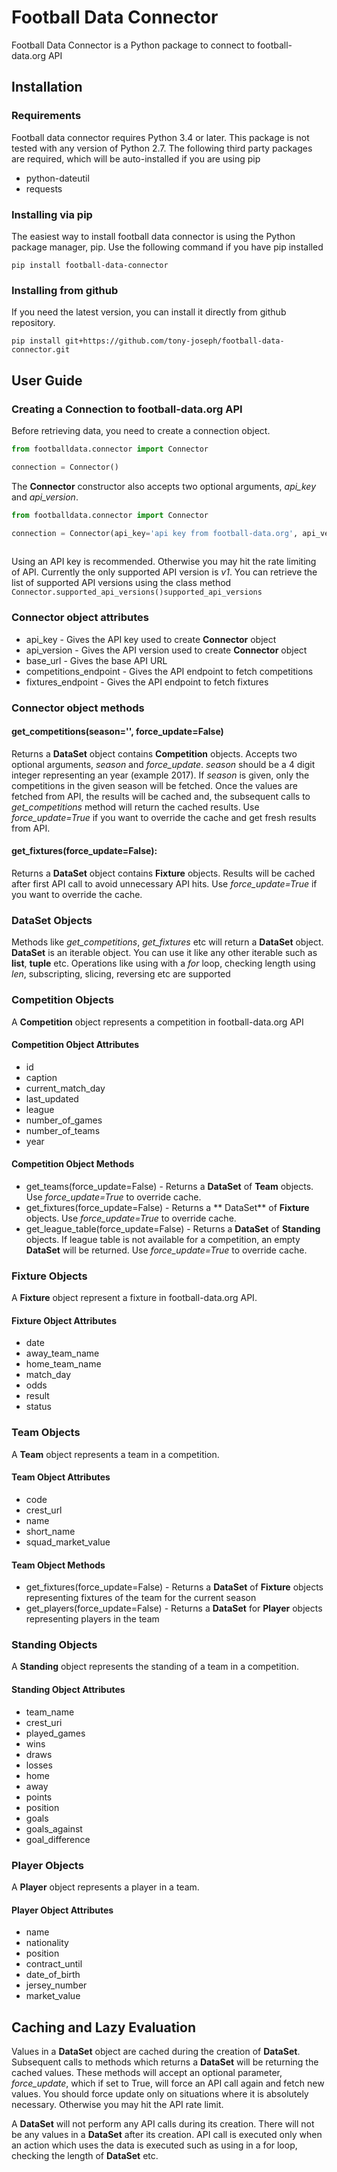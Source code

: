# Football Data Connector
Football Data Connector is a Python package to connect to football-data.org API

## Installation

### Requirements
Football data connector requires Python 3.4 or later. This package is not tested with any version of Python 2.7. The 
following third party packages are required, which will be auto-installed if you are using pip
* python-dateutil
* requests 

### Installing via pip
The easiest way to install football data connector is using the Python package manager, pip. Use the following command 
if you have pip installed

`pip install football-data-connector`

### Installing from github
If you need the latest version, you can install it directly from github repository.

`pip install git+https://github.com/tony-joseph/football-data-connector.git`


## User Guide

### Creating a Connection to football-data.org API

Before retrieving data, you need to create a connection object.

```python
from footballdata.connector import Connector

connection = Connector()
``` 

The **Connector** constructor also accepts two optional arguments, *api_key* and *api_version*.

```python
from footballdata.connector import Connector

connection = Connector(api_key='api key from football-data.org', api_version='v1')
    
```

Using an API key is recommended. Otherwise you may hit the rate limiting of API. Currently the only supported API
version is *v1*. You can retrieve the list of supported API versions using the class method 
`Connector.supported_api_versions()supported_api_versions`

### Connector object attributes

* api_key - Gives the API key used to create **Connector** object
* api_version - Gives the API version used to create **Connector** object
* base_url - Gives the base API URL
* competitions_endpoint - Gives the API endpoint to fetch competitions
* fixtures_endpoint - Gives the API endpoint to fetch fixtures

### Connector object methods

#### get_competitions(season='', force_update=False)

Returns a **DataSet** object contains **Competition** objects. Accepts two optional arguments, *season* and *force_update*. 
*season* should be a 4 digit integer representing an year (example 2017). If *season* is given, only the competitions in
the given season will be fetched. Once the values are fetched from API, the results will be cached and, 
the subsequent calls to *get_competitions* method will return the cached results. Use *force_update=True* if you want to
override the cache and get fresh results from API.

#### get_fixtures(force_update=False): 

Returns a **DataSet** object contains **Fixture** objects. Results will be cached after first API call to avoid 
unnecessary API hits. Use *force_update=True* if you want to override the cache.


### DataSet Objects

Methods like *get_competitions*, *get_fixtures* etc will return a **DataSet** object. **DataSet** is an iterable object.
You can use it like any other iterable such as **list**, **tuple** etc. Operations like using with a *for* loop, 
checking length using *len*, subscripting, slicing, reversing etc are supported


### Competition Objects

A **Competition** object represents a competition in football-data.org API

#### Competition Object Attributes

* id
* caption
* current_match_day
* last_updated
* league
* number_of_games
* number_of_teams
* year

#### Competition Object Methods

* get_teams(force_update=False) - Returns a **DataSet** of **Team** objects. Use *force_update=True* to override cache. 
* get_fixtures(force_update=False) - Returns a ** DataSet** of **Fixture** objects. Use *force_update=True* to override 
cache.
* get_league_table(force_update=False) - Returns a **DataSet** of **Standing** objects. If league table is not available 
for a competition, an empty **DataSet** will be returned. Use *force_update=True* to override cache.


### Fixture Objects

A **Fixture** object represent a fixture in football-data.org API.

#### Fixture Object Attributes

* date
* away_team_name
* home_team_name
* match_day
* odds
* result
* status


### Team Objects

A **Team** object represents a team in a competition.

#### Team Object Attributes

* code
* crest_url
* name
* short_name
* squad_market_value

#### Team Object Methods

* get_fixtures(force_update=False) - Returns a **DataSet** of **Fixture** objects representing fixtures of the team for 
the current season
* get_players(force_update=False) - Returns a **DataSet** for **Player** objects representing players in the team


### Standing Objects

A **Standing** object represents the standing of a team in a competition.

#### Standing Object Attributes

* team_name
* crest_uri
* played_games
* wins
* draws
* losses
* home
* away
* points
* position
* goals
* goals_against
* goal_difference


### Player Objects

A **Player** object represents a player in a team.

#### Player Object Attributes

* name
* nationality
* position
* contract_until
* date_of_birth
* jersey_number
* market_value


## Caching and Lazy Evaluation

Values in a **DataSet** object are cached during the creation of **DataSet**. Subsequent calls to methods which returns 
a **DataSet** will be returning the cached values. These methods will accept an optional parameter, *force_update*, 
which if set to True, will force an API call again and fetch new values. You should force update only on situations
where it is absolutely necessary. Otherwise you may hit the API rate limit.

A **DataSet** will not perform any API calls during its creation. There will not be any values in a **DataSet** after 
its creation. API call is executed only when an action which uses the data is executed such as using in a for loop, 
checking the length of **DataSet** etc.
